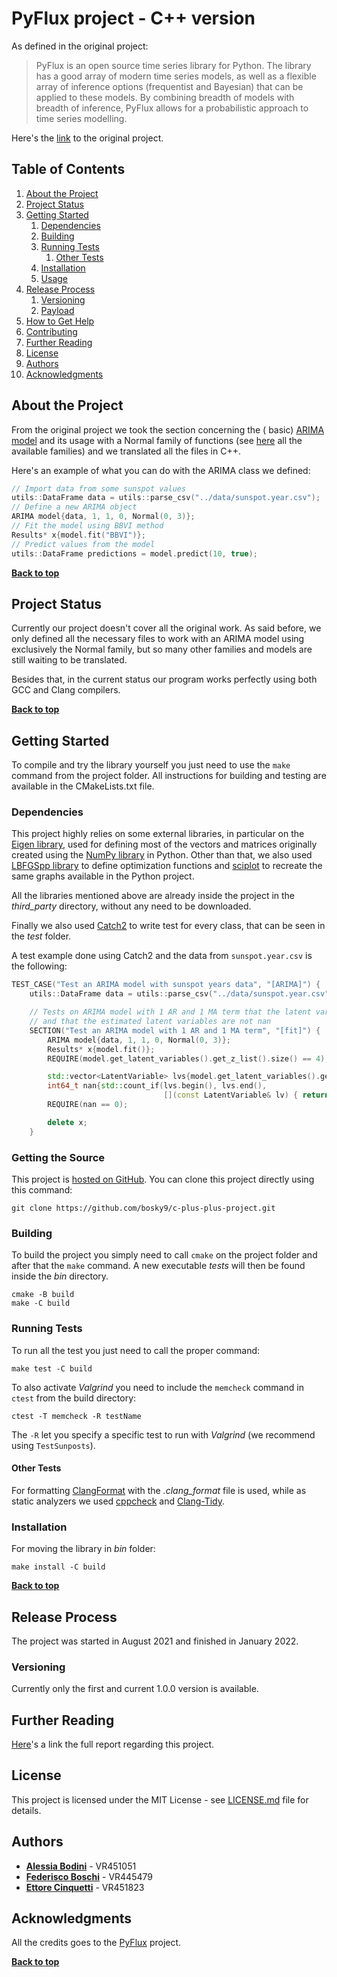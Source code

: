# PyFlux project - C++ version

As defined in the original project:
> PyFlux is an open source time series library for Python. The library has a good array of modern time series models, as well as a flexible array of inference options (frequentist and Bayesian) that can be applied to these models. By combining breadth of models with breadth of inference, PyFlux allows for a probabilistic approach to time series modelling.

Here's the [link](https://github.com/RJT1990/pyflux) to the original project.

## Table of Contents

1. [About the Project](#about-the-project)
1. [Project Status](#project-status)
1. [Getting Started](#getting-started)
    1. [Dependencies](#dependencies)
    1. [Building](#building)
    2. [Running Tests](#running-tests)
        1. [Other Tests](#other-tests)
    1. [Installation](#installation)
    1. [Usage](#usage)
1. [Release Process](#release-process)
    1. [Versioning](#versioning)
    1. [Payload](#payload)
1. [How to Get Help](#how-to-get-help)
1. [Contributing](#contributing)
1. [Further Reading](#further-reading)
1. [License](#license)
1. [Authors](#authors)
1. [Acknowledgments](#acknowledgements)

## About the Project

From the original project we took the section concerning the (
basic) [ARIMA model](https://pyflux.readthedocs.io/en/latest/arima.html) and its usage with a Normal family of
functions (see [here](https://pyflux.readthedocs.io/en/latest/families.html) all the available families) and we
translated all the files in C++.

Here's an example of what you can do with the ARIMA class we defined:

```c++
// Import data from some sunspot values 
utils::DataFrame data = utils::parse_csv("../data/sunspot.year.csv");
// Define a new ARIMA object
ARIMA model{data, 1, 1, 0, Normal(0, 3)};
// Fit the model using BBVI method 
Results* x{model.fit("BBVI")};
// Predict values from the model 
utils::DataFrame predictions = model.predict(10, true);
```

**[Back to top](#table-of-contents)**

## Project Status

Currently our project doesn't cover all the original work. As said before, we only defined all the necessary files to
work with an ARIMA model using exclusively the Normal family, but so many other families and models are still waiting to
be translated.

Besides that, in the current status our program works perfectly using both GCC and Clang compilers.

**[Back to top](#table-of-contents)**

## Getting Started

To compile and try the library yourself you just need to use the `make` command from the project folder. All
instructions for building and testing are available in the CMakeLists.txt file.

### Dependencies

This project highly relies on some external libraries, in particular on
the [Eigen library](http://eigen.tuxfamily.org/index.php?title=Main_Page), used for defining most of the vectors and
matrices originally created using the [NumPy library](https://numpy.org/) in Python. Other than that, we also
used [LBFGSpp library](https://github.com/yixuan/LBFGSpp) to define optimization functions
and [sciplot](https://sciplot.github.io/) to recreate the same graphs available in the Python project.

All the libraries mentioned above are already inside the project in the *third_party* directory, without any need to be
downloaded.

Finally we also used [Catch2](https://github.com/catchorg/Catch2) to write test for every class, that can be seen in
the *test* folder.

A test example done using Catch2 and the data from `sunspot.year.csv` is the following:

```c++
TEST_CASE("Test an ARIMA model with sunspot years data", "[ARIMA]") {
    utils::DataFrame data = utils::parse_csv("../data/sunspot.year.csv");

    // Tests on ARIMA model with 1 AR and 1 MA term that the latent variable list length is correct 
    // and that the estimated latent variables are not nan
    SECTION("Test an ARIMA model with 1 AR and 1 MA term", "[fit]") {
        ARIMA model{data, 1, 1, 0, Normal(0, 3)};
        Results* x{model.fit()};
        REQUIRE(model.get_latent_variables().get_z_list().size() == 4);

        std::vector<LatentVariable> lvs{model.get_latent_variables().get_z_list()};
        int64_t nan{std::count_if(lvs.begin(), lvs.end(),
                                  [](const LatentVariable& lv) { return !lv.get_value().has_value(); })};
        REQUIRE(nan == 0);

        delete x;
    }

```

### Getting the Source

This project is [hosted on GitHub](https://github.com/bosky9/c-plus-plus-project). You can clone this project directly
using this command:

```
git clone https://github.com/bosky9/c-plus-plus-project.git
```

### Building

To build the project you simply need to call `cmake` on the project folder and after that the `make` command. A new
executable *tests* will then be found inside the *bin* directory.

```
cmake -B build
make -C build
```

### Running Tests

To run all the test you just need to call the proper command:

```
make test -C build
```

To also activate _Valgrind_ you need to include the `memcheck` command in `ctest` from the build directory:

```
ctest -T memcheck -R testName
```

The `-R` let you specify a specific test to run with _Valgrind_ (we recommend using `TestSunposts`).

#### Other Tests

For formatting [ClangFormat](https://clang.llvm.org/docs/ClangFormat.html) with the *.clang_format* file is used, while
as static analyzers we used [cppcheck](https://cppcheck.sourceforge.io/)
and [Clang-Tidy](https://clang.llvm.org/extra/clang-tidy/).

### Installation

For moving the library in _bin_ folder:

```
make install -C build
```

**[Back to top](#table-of-contents)**

## Release Process

The project was started in August 2021 and finished in January 2022.

### Versioning

Currently only the first and current 1.0.0 version is available.

## Further Reading

[Here](data/report.pdf)'s a link the full report regarding this project.

## License

This project is licensed under the MIT License - see [LICENSE.md](LICENSE.md) file for details.

## Authors

* **[Alessia Bodini](https://github.com/alessiabodini)** - VR451051
* **[Federisco Boschi](https://github.com/bosky9)** - VR445479
* **[Ettore Cinquetti](https://github.com/e5ti)** - VR451823

## Acknowledgments

All the credits goes to the [PyFlux](https://github.com/RJT1990/pyflux) project.

**[Back to top](#table-of-contents)**
